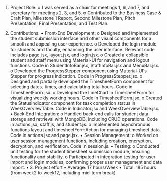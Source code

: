 1. Project Role:
o	I was served as a chair for meetings 1, 6, and 7, and secretary for meetings 2, 3, and 5.
o	Contributed to the Business Case & Draft Plan, Milestone 1 Report, Second Milestone Plan, Pitch Presentation, Final Presentation, and Test Plan.

2. Contributions:
•	Front-End Development:
o	Designed and implemented the student submission interface and other visual components for a smooth and appealing user experience.
o	Developed the login module for students and faculty, enhancing the user interface. Relevant code includes page.jsx, layout.jsx, and login.jsx.
o	Created a collapsible student and staff menu using Material-UI for navigation and logout functions. Code in StudentInfoBar.jsx, StaffInfoBar.jsx and MenuBar.jsx.
o	Developed the ProgressStepper component using Material-UI's Stepper for progress indication. Code in ProgressStepper.jsx.
o	Designed and partially developed the TimesheetForm component for selecting dates, times, and calculating total hours. Code in TimesheetForm.jsx.
o	Developed the LineChart in TimesheetForm for visualizing weekly working hours. Code in TimesheetForm.jsx.
o	Created the StatusIndicator component for task completion status in WeekOverviewTable. Code in Indicator.jsx and WeekOverviewTable.jsx.
•	Back-End Integration:
o	Handled back-end calls for student data storage and retrieval with MongoDB, including CRUD operations. Code in actions.jsx, staff.js, and student.js.
o	Implemented asynchronous functions layout and timesheetFormAction for managing timesheet data. Code in actions.jsx and page.jsx.
•	Session Management:
o	Worked on user session management functions, including creation, encryption, decryption, and verification. Code in session.js.
•	Testing:
o	Conducted unit testing for the student timesheet submission module, ensuring functionality and stability.
o	Participated in integration testing for user import and login modules, confirming proper user management and data import.
•	3. Project effort
•	Average: 17 hours/Week
•	Total: 185 hours (from week2 to week12, including mid-term break)


